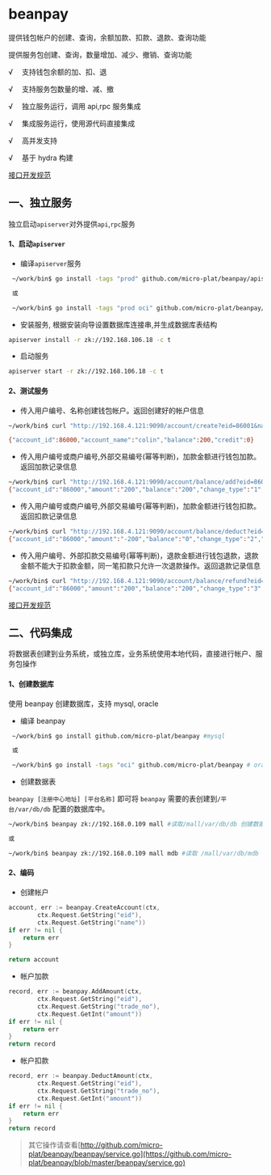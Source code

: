 # beanpay

提供钱包帐户的创建、查询，余额加款、扣款、退款、查询功能

提供服务包创建、查询，数量增加、减少、撤销、查询功能

√ 　支持钱包余额的加、扣、退

√ 　支持服务包数量的增、减、撤

√ 　独立服务运行，调用 api,rpc 服务集成

√ 　集成服务运行，使用源代码直接集成

√ 　高并发支持

√ 　基于 hydra 构建

[接口开发规范](https://github.com/micro-plat/beanpay/blob/master/api.md)

## 一、独立服务

独立启动`apiserver`对外提供`api`,`rpc`服务

#### 1、启动`apiserver`

- 编译`apiserver`服务

```sh
 ~/work/bin$ go install -tags "prod" github.com/micro-plat/beanpay/apiserver #mysql

 或

 ~/work/bin$ go install -tags "prod oci" github.com/micro-plat/beanpay/apiserver #oracle
```

- 安装服务, 根据安装向导设置数据库连接串,并生成数据库表结构

```sh
apiserver install -r zk://192.168.106.18 -c t
```

- 启动服务

```sh
apiserver start -r zk://192.168.106.18 -c t
```

#### 2、测试服务

- 传入用户编号、名称创建钱包帐户。返回创建好的帐户信息

```sh
~/work/bin$ curl "http://192.168.4.121:9090/account/create?eid=86001&name=colin"

{"account_id":86000,"account_name":"colin","balance":200,"credit":0}
```

- 传入用户编号或商户编号,外部交易编号(幂等判断)，加款金额进行钱包加款。返回加款记录信息

```sh
~/work/bin$ curl "http://192.168.4.121:9090/account/balance/add?eid=86001&trade_no=8970876&amount=200"
{"account_id":"86000","amount":"200","balance":"200","change_type":"1","create_time":"20190731172225","record_id":"100000","trade_no":"8970876"}
```

- 传入用户编号或商户编号,外部交易编号(幂等判断)，加款金额进行钱包扣款。返回扣款记录信息

```sh
~/work/bin$ curl "http://192.168.4.121:9090/account/balance/deduct?eid=86001&trade_no=8970876&amount=200"
{"account_id":"86000","amount":"-200","balance":"0","change_type":"2","create_time":"20190731172225","record_id":"100001","trade_no":"8970876"}
```

- 传入用户编号、外部扣款交易编号(幂等判断)，退款金额进行钱包退款，退款金额不能大于扣款金额，同一笔扣款只允许一次退款操作。返回退款记录信息

```sh
~/work/bin$ curl "http://192.168.4.121:9090/account/balance/refund?eid=86001&trade_no=8970876&amount=200"
{"account_id":"86000","amount":"200","balance":"200","change_type":"3","create_time":"20190731172225","record_id":"100002","trade_no":"8970876"}
```

[接口开发规范](https://github.com/micro-plat/beanpay/blob/master/api.md)

## 二、代码集成

将数据表创建到业务系统，或独立库，业务系统使用本地代码，直接进行帐户、服务包操作

#### 1、创建数据库

使用 beanpay 创建数据库，支持 mysql, oracle

- 编译 beanpay

```sh
 ~/work/bin$ go install github.com/micro-plat/beanpay #mysql

 或

 ~/work/bin$ go install -tags "oci" github.com/micro-plat/beanpay # oracle

```

- 创建数据表

`beanpay [注册中心地址] [平台名称]` 即可将 `beanpay` 需要的表创建到`/平台/var/db/db` 配置的数据库中。

```sh
~/work/bin$ beanpay zk://192.168.0.109 mall #读取/mall/var/db/db 创建数据库

或

~/work/bin$ beanpay zk://192.168.0.109 mall mdb #读取 /mall/var/db/mdb 创建数据库

```

#### 2、编码

- 创建帐户

```go
account, err := beanpay.CreateAccount(ctx,
		ctx.Request.GetString("eid"),
		ctx.Request.GetString("name"))
if err != nil {
    return err
}

return account
```

- 帐户加款

```go
record, err := beanpay.AddAmount(ctx,
		ctx.Request.GetString("eid"),
		ctx.Request.GetString("trade_no"),
		ctx.Request.GetInt("amount"))
if err != nil {
    return err
}
return record

```

- 帐户扣款

```go
record, err := beanpay.DeductAmount(ctx,
		ctx.Request.GetString("eid"),
		ctx.Request.GetString("trade_no"),
		ctx.Request.GetInt("amount"))
if err != nil {
    return err
}
return record

```

> 其它操作请查看[http://github.com/micro-plat/beanpay/beanpay/service.go](https://github.com/micro-plat/beanpay/blob/master/beanpay/service.go)
